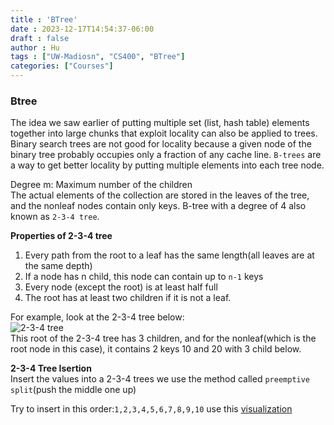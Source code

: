 ```yaml
---
title : 'BTree'
date : 2023-12-17T14:54:37-06:00
draft : false
author : Hu
tags : ["UW-Madiosn", "CS400", "BTree"]
categories: ["Courses"]
---
```


### **Btree**

The idea we saw earlier of putting multiple set (list, hash table) elements together into large chunks that exploit locality can also be applied to trees. Binary search trees are not good for locality because a given node of the binary tree probably occupies only a fraction of any cache line. `B-trees` are a way to get better locality by putting multiple elements into each tree node.  
  
Degree m: Maximum number of the children   
The actual elements of the collection are stored in the leaves of the tree, and the nonleaf nodes contain only keys. B-tree with a degree of 4 also known as `2-3-4 tree`.  

**Properties of 2-3-4 tree**  
1. Every path from the root to a leaf has the same length(all leaves are at the same depth)  
2. If a node has n child, this node can contain up to `n-1` keys  
3. Every node (except the root) is at least half full  
4. The root has at least two children if it is not a leaf.  

For example, look at the 2-3-4 tree below:  
![2-3-4 tree](/img/btree.png)  
This root of the 2-3-4 tree has 3 children, and for the nonleaf(which is the root node in this case), it contains 2 keys 10 and 20 with 3 child below.  

**2-3-4 Tree Isertion**  
Insert the values into a 2-3-4 trees we use the method called `preemptive split`(push the middle one up)  

Try to insert in this order:`1,2,3,4,5,6,7,8,9,10` use this [visualization](https://www.cs.usfca.edu/~galles/visualization/BTree.html)
